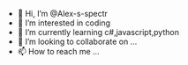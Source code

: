 - 👋 Hi, I’m @Alex-s-spectr
- 👀 I’m interested in coding
- 🌱 I’m currently learning c#,javascript,python
- 💞️ I’m looking to collaborate on ...
- 📫 How to reach me ...

<!---
Alex-s-spectr/Alex-s-spectr is a ✨ special ✨ repository because its `README.md` (this file) appears on your GitHub profile.
You can click the Preview link to take a look at your changes.
--->
